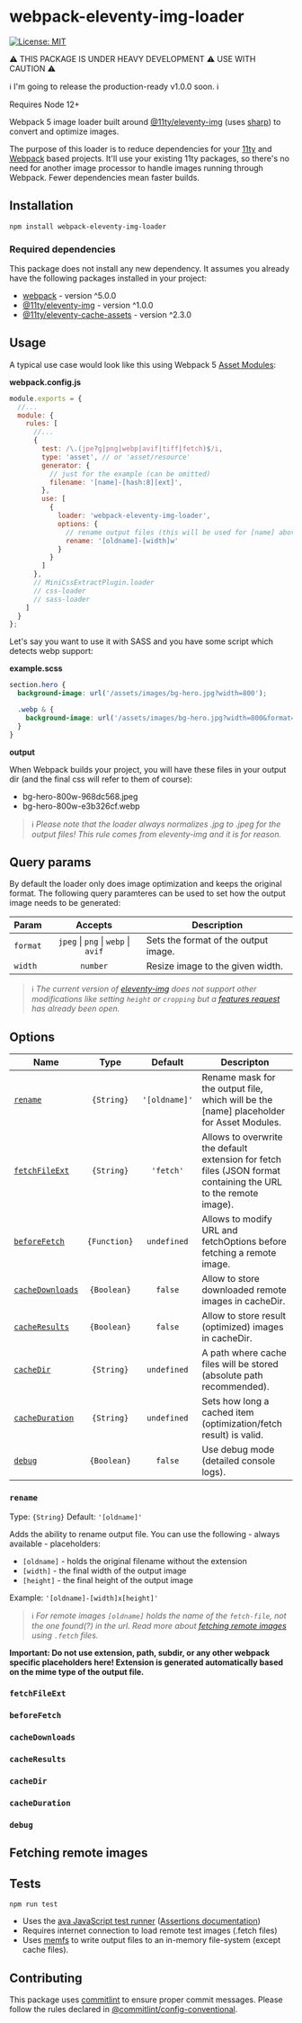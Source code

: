 # webpack-eleventy-img-loader

[![License: MIT](https://img.shields.io/badge/License-MIT-green.svg?style=flat)](./LICENSE)

⚠ THIS PACKAGE IS UNDER HEAVY DEVELOPMENT ⚠ USE WITH CAUTION ⚠

ℹ I'm going to release the production-ready v1.0.0 soon. ℹ

Requires Node 12+

Webpack 5 image loader built around [@11ty/eleventy-img](https://www.npmjs.com/package/@11ty/eleventy-img) (uses [sharp](https://sharp.pixelplumbing.com/)) to convert and optimize images.

The purpose of this loader is to reduce dependencies for your [11ty](https://www.11ty.dev/) and [Webpack](https://webpack.js.org/) based projects. It'll use your existing 11ty packages, so there's no need for another image processor to handle images running through Webpack. Fewer dependencies mean faster builds.

## Installation
```
npm install webpack-eleventy-img-loader
```

### Required dependencies

This package does not install any new dependency. It assumes you already have the following packages installed in your project:

- [webpack](https://www.npmjs.com/package/webpack) - version ^5.0.0
- [@11ty/eleventy-img](https://www.npmjs.com/package/@11ty/eleventy-img) - version ^1.0.0
- [@11ty/eleventy-cache-assets](https://www.npmjs.com/package/@11ty/eleventy-cache-assets) - version ^2.3.0

## Usage

A typical use case would look like this using Webpack 5 [Asset Modules](https://webpack.js.org/guides/asset-modules):

**webpack.config.js**
```js
module.exports = {
  //...
  module: {
    rules: [
      //...
      {
        test: /\.(jpe?g|png|webp|avif|tiff|fetch)$/i,
        type: 'asset', // or 'asset/resource'
        generator: {
          // just for the example (can be omitted)
          filename: '[name]-[hash:8][ext]',
        },
        use: [
          {
            loader: 'webpack-eleventy-img-loader',
            options: {
              // rename output files (this will be used for [name] above)
              rename: '[oldname]-[width]w'
            }
          }
        ]
      },
      // MiniCssExtractPlugin.loader
      // css-loader
      // sass-loader
    ]
  }
};
```

Let's say you want to use it with SASS and you have some script which detects webp support:

**example.scss**
```scss
section.hero {
  background-image: url('/assets/images/bg-hero.jpg?width=800');

  .webp & {
    background-image: url('/assets/images/bg-hero.jpg?width=800&format=webp');
  }
}
```
**output**

When Webpack builds your project, you will have these files in your output dir (and the final css will refer to them of course):

- bg-hero-800w-968dc568.jpeg
- bg-hero-800w-e3b326cf.webp

>ℹ *Please note that the loader always normalizes .jpg to .jpeg for the output files! This rule comes from eleventy-img and it is for reason.*

## Query params

By default the loader only does image optimization and keeps the original format. The following query paramteres can be used to set how the output image needs to be generated:

| Param  |        Accepts        | Description                           |
|--------|:---------------------:|---------------------------------------|
| `format` | `jpeg` \| `png` \| `webp` \| `avif` | Sets the format of the output image.  |
| `width`  | `number`                | Resize image to the given width.      |

>ℹ *The current version of [eleventy-img](https://www.11ty.dev/docs/plugins/image/) does not support other modifications like setting `height` or `cropping` but a [features request](https://github.com/11ty/eleventy-img/issues/31) has already been open.*

## Options

| Name           |    Type    |   Default   | Descripton                                                                                                      |
|----------------|:----------:|:-----------:|-----------------------------------------------------------------------------------------------------------------|
| [`rename`](#rename)         |  `{String}`  | `'[oldname]'` | Rename mask for the output file, which will be the [name] placeholder for Asset Modules.                        |
| [`fetchFileExt`](#fetchFileExt)   |  `{String}`  |   `'fetch'`   | Allows to overwrite the default extension for fetch files (JSON format containing the URL to the remote image). |
| [`beforeFetch`](#beforeFetch)    | `{Function}` |  `undefined`  | Allows to modify URL and fetchOptions before fetching a remote image.                                           |
| [`cacheDownloads`](#cacheDownloads) |  `{Boolean}` |    `false`    | Allow to store downloaded remote images in cacheDir.                                                            |
| [`cacheResults`](#cacheResults)   |  `{Boolean}` |    `false`    | Allow to store result (optimized) images in cacheDir.                                                           |
| [`cacheDir`](#cacheDir)       |  `{String}`  |  `undefined`  | A path where cache files will be stored (absolute path recommended).                                            |
| [`cacheDuration`](#cacheDuration)  |  `{String}`  |  `undefined`  | Sets how long a cached item (optimization/fetch result) is valid.                                               |
| [`debug`](#debug)          |  `{Boolean}` |    `false`    | Use debug mode (detailed console logs).                                                                         |

### `rename`

Type: `{String}` Default: `'[oldname]'`

Adds the ability to rename output file. You can use the following - always available - placeholders:

- `[oldname]` - holds the original filename without the extension
- `[width]` - the final width of the output image
- `[height]` - the final height of the output image

Example: `'[oldname]-[width]x[height]'`

>ℹ *For remote images `[oldname]` holds the name of the `fetch-file`, not the one found(?) in the url. Read more about [fetching remote images](#fetching-remote-images) using `.fetch` files.*

**Important: Do not use extension, path, subdir, or any other webpack specific placeholders here! Extension is generated automatically based on the mime type of the output file.**

### `fetchFileExt`
### `beforeFetch`
### `cacheDownloads`
### `cacheResults`
### `cacheDir`
### `cacheDuration`
### `debug`

## Fetching remote images

## Tests
```
npm run test
```
- Uses the [ava JavaScript test runner](https://github.com/avajs/ava) ([Assertions documentation](https://github.com/avajs/ava/blob/master/docs/03-assertions.md))
- Requires internet connection to load remote test images (.fetch files)
- Uses [memfs](https://www.npmjs.com/package/memfs) to write output files to an in-memory file-system (except cache files).

## Contributing

This package uses [commitlint](https://commitlint.js.org/) to ensure proper commit messages. Please follow the rules declared in [@commitlint/config-conventional](https://github.com/conventional-changelog/commitlint/tree/master/%40commitlint/config-conventional).
